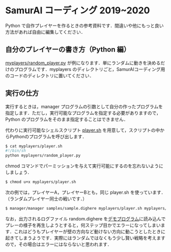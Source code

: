 # SamurAI コーディング 2019~2020

Python で自作プレイヤーを作るときの参考資料です．間違いや他にもっと良い方法があれば自由に編集してください．

## 自分のプレイヤーの書き方（Python 編）

[myplayers/random_player.py](myplayers/random_player.py) が例になります．単にランダムに動きを決めるだけのプログラムです．myplayers のディレクトリごと，SamurAIコーディング用のコードのディレクトリに置いてください．

## 実行の仕方

実行するときは，manager プログラムの引数として自分の作ったプログラムを指定します．ただし，実行可能なプログラムを指定する必要がありますので，Python のプログラムをそのまま指定することはできません．

代わりに実行可能なシェルスクリプト [player.sh](myplayers/player.sh) を用意して，スクリプトの中からPythonのプログラムを呼び出します．

```bash
$ cat myplayers/player.sh
#!/bin/sh
python myplayers/random_player.py
```

chmod コマンドでパーミッションを与えて実行可能にするのを忘れないようにしましょう．

```bash
$ chmod u+x myplayers/player.sh
```

次の例では，プレイヤーA，プレイヤーBとも，同じ player.sh を使っています．（ランダムプレイヤー同士の戦いです．）

```bash
$ manager/manager samples/sample.dighere myplayers/player.sh myplayers/player.sh > random.dighere
```

なお，出力されるログファイル random.dighere を[デモプログラム](https://tastasgit.github.io/Software-for-IPSJ-International-AI-Programming-Contest-SamurAI-Coding-2019-2020/webpage/dighere.html)に読み込んでプレーの様子を再生しようとすると，何ステップ目かでエラーになってしまいます．これはどうもプレイヤーが壁の方向など動けない方向に動こうとしたときに起きてしまうようです．実際にはランダムではなくもう少し賢い戦略を考えますので，その場合はエラーにはならないと思われます．
